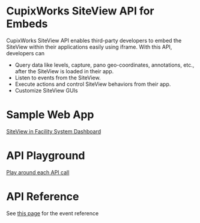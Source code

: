 # CupixWorks SiteView API for Embeds

CupixWorks SiteView API enables third-party developers to embed the SiteView within their applications easily using iframe. With this API, developers can

- Query data like levels, capture, pano geo-coordinates, annotations, etc., after the SiteView is loaded in their app.
- Listen to events from the SiteView.
- Execute actions and control SiteView behaviors from their app.
- Customize SiteView GUIs

# Sample Web App

[SiteView in Facility System Dashboard](https://cupix-api.github.io/siteview-api/sample/playground-sample/web/index.html)

# API Playground

[Play around each API call](https://cupix-api.github.io/siteview-api/playground/playground.html#)

# API Reference

See [this page](https://github.com/cupix-api/siteview-api/blob/master/playground) for the event reference
